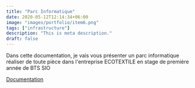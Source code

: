 ```yaml
---
title: "Parc Informatique"
date: 2020-05-12T12:14:34+06:00
image: "images/portfolio/item6.png"
tags: ["infrastructure"]
description: "This is meta description."
draft: false
---
```


Dans cette documentation, je vais vous présenter un parc informatique réaliser de toute pièce dans l'entreprise ECOTEXTILE en stage de première année de BTS SIO 

[Documentation](/modele-cv-original-futuriste.pdf)